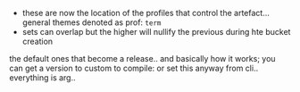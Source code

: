 - these are now the location of the profiles that control the artefact... general themes denoted as prof: `term`
- sets can overlap but the higher will nullify the previous during hte bucket creation

the default ones that become a release.. and basically how it works; you can get a version to custom to compile: or set this anyway from cli.. everything is arg.. 

